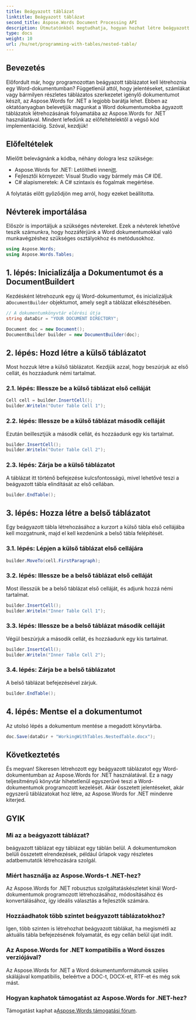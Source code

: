 ```yaml
---
title: Beágyazott táblázat
linktitle: Beágyazott táblázat
second_title: Aspose.Words Document Processing API
description: Útmutatónkból megtudhatja, hogyan hozhat létre beágyazott táblázatokat Word dokumentumokban az Aspose.Words for .NET használatával. Tökéletes összetett dokumentumelrendezések programozott létrehozásához.
type: docs
weight: 10
url: /hu/net/programming-with-tables/nested-table/
---
```

## Bevezetés

Előfordult már, hogy programozottan beágyazott táblázatot kell létrehoznia egy Word-dokumentumban? Függetlenül attól, hogy jelentéseket, számlákat vagy bármilyen részletes táblázatos szerkezetet igénylő dokumentumot készít, az Aspose.Words for .NET a legjobb barátja lehet. Ebben az oktatóanyagban belevetjük magunkat a Word dokumentumokba ágyazott táblázatok létrehozásának folyamatába az Aspose.Words for .NET használatával. Mindent lefedünk az előfeltételektől a végső kód implementációig. Szóval, kezdjük!

## Előfeltételek

Mielőtt belevágnánk a kódba, néhány dologra lesz szüksége:

-  Aspose.Words for .NET: Letöltheti innen[itt](https://releases.aspose.com/words/net/).
- Fejlesztői környezet: Visual Studio vagy bármely más C# IDE.
- C# alapismeretek: A C# szintaxis és fogalmak megértése.

A folytatás előtt győződjön meg arról, hogy ezeket beállította.

## Névterek importálása

Először is importáljuk a szükséges névtereket. Ezek a névterek lehetővé teszik számunkra, hogy hozzáférjünk a Word dokumentumokkal való munkavégzéshez szükséges osztályokhoz és metódusokhoz.

```csharp
using Aspose.Words;
using Aspose.Words.Tables;
```

## 1. lépés: Inicializálja a Dokumentumot és a DocumentBuildert

 Kezdésként létrehozunk egy új Word-dokumentumot, és inicializáljuk a`DocumentBuilder` objektumot, amely segít a táblázat elkészítésében.

```csharp
// A dokumentumkönyvtár elérési útja
string dataDir = "YOUR DOCUMENT DIRECTORY";

Document doc = new Document();
DocumentBuilder builder = new DocumentBuilder(doc);
```

## 2. lépés: Hozd létre a külső táblázatot

Most hozzuk létre a külső táblázatot. Kezdjük azzal, hogy beszúrjuk az első cellát, és hozzáadunk némi tartalmat.

### 2.1. lépés: Illessze be a külső táblázat első celláját

```csharp
Cell cell = builder.InsertCell();
builder.Writeln("Outer Table Cell 1");
```

### 2.2. lépés: Illessze be a külső táblázat második celláját

Ezután beillesztjük a második cellát, és hozzáadunk egy kis tartalmat.

```csharp
builder.InsertCell();
builder.Writeln("Outer Table Cell 2");
```

### 2.3. lépés: Zárja be a külső táblázatot

A táblázat itt történő befejezése kulcsfontosságú, mivel lehetővé teszi a beágyazott tábla elindítását az első cellában.

```csharp
builder.EndTable();
```

## 3. lépés: Hozza létre a belső táblázatot

Egy beágyazott tábla létrehozásához a kurzort a külső tábla első cellájába kell mozgatnunk, majd el kell kezdenünk a belső tábla felépítését.

### 3.1. lépés: Lépjen a külső táblázat első cellájára

```csharp
builder.MoveTo(cell.FirstParagraph);
```

### 3.2. lépés: Illessze be a belső táblázat első celláját

Most illesszük be a belső táblázat első celláját, és adjunk hozzá némi tartalmat.

```csharp
builder.InsertCell();
builder.Writeln("Inner Table Cell 1");
```

### 3.3. lépés: Illessze be a belső táblázat második celláját

Végül beszúrjuk a második cellát, és hozzáadunk egy kis tartalmat.

```csharp
builder.InsertCell();
builder.Writeln("Inner Table Cell 2");
```

### 3.4. lépés: Zárja be a belső táblázatot

A belső táblázat befejezésével zárjuk.

```csharp
builder.EndTable();
```

## 4. lépés: Mentse el a dokumentumot

Az utolsó lépés a dokumentum mentése a megadott könyvtárba.

```csharp
doc.Save(dataDir + "WorkingWithTables.NestedTable.docx");
```

## Következtetés

És megvan! Sikeresen létrehozott egy beágyazott táblázatot egy Word-dokumentumban az Aspose.Words for .NET használatával. Ez a nagy teljesítményű könyvtár hihetetlenül egyszerűvé teszi a Word-dokumentumok programozott kezelését. Akár összetett jelentéseket, akár egyszerű táblázatokat hoz létre, az Aspose.Words for .NET mindenre kiterjed.

## GYIK

### Mi az a beágyazott táblázat?

beágyazott táblázat egy táblázat egy táblán belül. A dokumentumokon belüli összetett elrendezések, például űrlapok vagy részletes adatbemutatók létrehozására szolgál.

### Miért használja az Aspose.Words-t .NET-hez?

Az Aspose.Words for .NET robusztus szolgáltatáskészletet kínál Word-dokumentumok programozott létrehozásához, módosításához és konvertálásához, így ideális választás a fejlesztők számára.

### Hozzáadhatok több szintet beágyazott táblázatokhoz?

Igen, több szinten is létrehozhat beágyazott táblákat, ha megismétli az aktuális tábla befejezésének folyamatát, és egy cellán belül újat indít.

### Az Aspose.Words for .NET kompatibilis a Word összes verziójával?

Az Aspose.Words for .NET a Word dokumentumformátumok széles skálájával kompatibilis, beleértve a DOC-t, DOCX-et, RTF-et és még sok mást.

### Hogyan kaphatok támogatást az Aspose.Words for .NET-hez?

 Támogatást kaphat a[Aspose.Words támogatási fórum](https://forum.aspose.com/c/words/8).